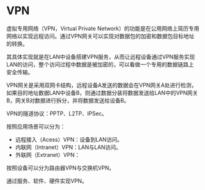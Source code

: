 # VPN

虚拟专用网络（VPN，Virtual Private Network）的功能是在公用网络上简历专用网络以实现远程访问。通过VPN网关可以实现对数据包的加密和数据包目标地址的转换。

其具体实现就是在LAN中设备搭建VPN服务，从而让远程设备通过VPN服务实现LAN的访问，整个访问过程中数据是被加密的，可以看做一个专用的数据链路上安全传输。

VPN网关是采用双网卡结构，远程设备A发送的数据会在VPN网关A处进行检测，如果目的地址数据LAN中设备B，则通过数据分装将数据发送给LAN中的VPN网关B，网关B对数据进行拆分，并将数据发送给设备B。

VPN的隧道协议：PPTP、L2TP、IPSec。

按照应用场景可以分为：

* 远程接入（Acess）VPN：设备到LAN访问。
* 内联网（Intranet）VPN：LAN与LAN访问。
* 外联网（Extranet）VPN：

按照设备可以分为路由器VPN与交换机VPN。

通过服务、软件、硬件实现VPN。
